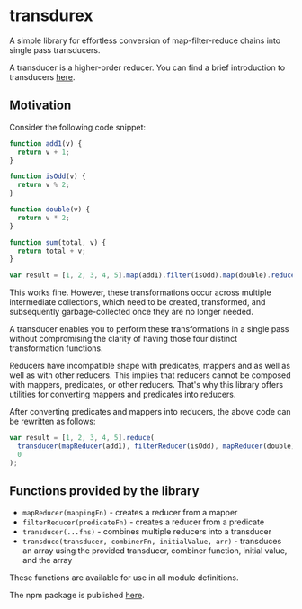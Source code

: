 # transdurex

A simple library for effortless conversion of map-filter-reduce chains into single pass transducers.

A transducer is a higher-order reducer. You can find a brief introduction to transducers [here](https://clojure.org/reference/transducers).

## Motivation

Consider the following code snippet:

```javascript
function add1(v) {
  return v + 1;
}

function isOdd(v) {
  return v % 2;
}

function double(v) {
  return v * 2;
}

function sum(total, v) {
  return total + v;
}

var result = [1, 2, 3, 4, 5].map(add1).filter(isOdd).map(double).reduce(sum, 0);
```

This works fine. However, these transformations occur across multiple intermediate collections, which need to be created, transformed, and subsequently garbage-collected once they are no longer needed.

A transducer enables you to perform these transformations in a single pass without compromising the clarity of having those four distinct transformation functions.

Reducers have incompatible shape with predicates, mappers and as well as well as with other reducers. This implies that reducers cannot be composed with mappers, predicates, or other reducers. That's why this library offers utilities for converting mappers and predicates into reducers.

After converting predicates and mappers into reducers, the above code can be rewritten as follows:

```javascript
var result = [1, 2, 3, 4, 5].reduce(
  transducer(mapReducer(add1), filterReducer(isOdd), mapReducer(double))(sum),
  0
);
```

## Functions provided by the library

- `mapReducer(mappingFn)` - creates a reducer from a mapper
- `filterReducer(predicateFn)` - creates a reducer from a predicate
- `transducer(...fns)` - combines multiple reducers into a transducer
- `transduce(transducer, combinerFn, initialValue, arr)` - transduces an array using the provided transducer, combiner function, initial value, and the array

These functions are available for use in all module definitions.

The npm package is published [here](https://www.npmjs.com/package/transdurex).
